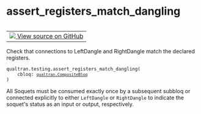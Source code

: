 # assert_registers_match_dangling


<table class="tfo-notebook-buttons tfo-api nocontent" align="left">
<td>
  <a target="_blank" href="https://github.com/quantumlib/Qualtran/blob/main/qualtran/testing.py#L67-L108">
    <img src="https://www.tensorflow.org/images/GitHub-Mark-32px.png" />
    View source on GitHub
  </a>
</td>
</table>



Check that connections to LeftDangle and RightDangle match the declared registers.


<pre class="devsite-click-to-copy prettyprint lang-py tfo-signature-link">
<code>qualtran.testing.assert_registers_match_dangling(
    cbloq: <a href="../../qualtran/CompositeBloq.html"><code>qualtran.CompositeBloq</code></a>
)
</code></pre>



<!-- Placeholder for "Used in" -->

All Soquets must be consumed exactly once by a subsequent subbloq or connected explicitly
to either `LeftDangle` or `RightDangle` to indicate the soquet's status as an input
or output, respectively.